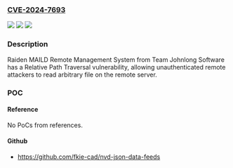 ### [CVE-2024-7693](https://cve.mitre.org/cgi-bin/cvename.cgi?name=CVE-2024-7693)
![](https://img.shields.io/static/v1?label=Product&message=Raiden%20MAILD%20Remote%20Management%20System&color=blue)
![](https://img.shields.io/static/v1?label=Version&message=0%3C%3D%205.01%20&color=brighgreen)
![](https://img.shields.io/static/v1?label=Vulnerability&message=CWE-23%20Relative%20Path%20Traversal&color=brighgreen)

### Description

Raiden MAILD Remote Management System from Team Johnlong Software has a Relative Path Traversal vulnerability, allowing unauthenticated remote attackers to read arbitrary file on the remote server.

### POC

#### Reference
No PoCs from references.

#### Github
- https://github.com/fkie-cad/nvd-json-data-feeds

